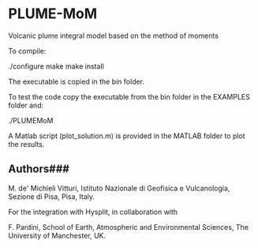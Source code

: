 # PLUME-MoM
Volcanic plume integral model based on the method of moments

To compile:

./configure
make
make install


The executable is copied in the bin folder.

To test the code copy the executable from the bin folder in the EXAMPLES folder and:

./PLUMEMoM

A Matlab script (plot_solution.m) is provided in the MATLAB folder to plot the results.

## Authors###

M. de' Michieli Vitturi, Istituto Nazionale di Geofisica e Vulcanologia, Sezione di Pisa, Pisa, Italy.

For the integration with Hysplit, in collaboration with

F. Pardini, School of Earth, Atmospheric and Environmental Sciences, The University of Manchester, UK.


